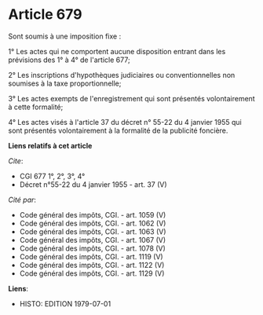 # Article 679

Sont soumis à une imposition fixe :

1° Les actes qui ne comportent aucune disposition entrant dans les prévisions des 1° à 4° de l'article 677;

2° Les inscriptions d'hypothèques judiciaires ou conventionnelles non soumises à la taxe proportionnelle;

3° Les actes exempts de l'enregistrement qui sont présentés volontairement à cette formalité;

4° Les actes visés à l'article 37 du décret n° 55-22 du 4 janvier 1955 qui sont présentés volontairement à la formalité de la
publicité foncière.

**Liens relatifs à cet article**

_Cite_:

  - CGI 677 1°, 2°, 3°, 4°
  - Décret n°55-22 du 4 janvier 1955 - art. 37 (V)

_Cité par_:

  - Code général des impôts, CGI. - art. 1059 (V)
  - Code général des impôts, CGI. - art. 1062 (V)
  - Code général des impôts, CGI. - art. 1063 (V)
  - Code général des impôts, CGI. - art. 1067 (V)
  - Code général des impôts, CGI. - art. 1078 (V)
  - Code général des impôts, CGI. - art. 1119 (V)
  - Code général des impôts, CGI. - art. 1122 (V)
  - Code général des impôts, CGI. - art. 1129 (V)

**Liens**:

  - HISTO: EDITION 1979-07-01
